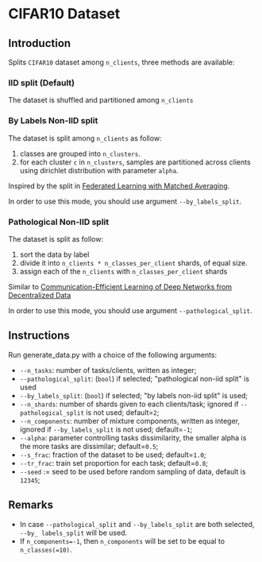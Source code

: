 # CIFAR10 Dataset

## Introduction
Splits `CIFAR10` dataset among `n_clients`, three methods are available:

### IID split (Default)
The dataset is shuffled and partitioned among `n_clients`

### By Labels Non-IID split
The dataset is split among `n_clients` as follow:
1. classes are grouped into `n_clusters`.
2. for each cluster `c` in `n_clusters`, samples are partitioned across clients using dirichlet distribution with parameter `alpha`.

Inspired by the split in [Federated Learning with Matched Averaging](https://arxiv.org/abs/2002.06440).

In order to use this mode, you should use argument `--by_labels_split`.

### Pathological Non-IID split
The dataset is split as follow:
1) sort the data by label
2) divide it into `n_clients * n_classes_per_client` shards, of equal size.
3) assign each of the `n_clients` with `n_classes_per_client` shards

Similar to [Communication-Efficient Learning of Deep Networks from Decentralized Data](https://arxiv.org/abs/1602.05629)

In order to use this mode, you should use argument `--pathological_split`.

## Instructions
Run generate_data.py with a choice of the following arguments:

- `--n_tasks`: number of tasks/clients, written as integer;
- `--pathological_split`: (`bool`) if selected; "pathological non-iid split" is used
- `--by_labels_split`: (`bool`) if selected; "by labels non-iid split" is used;
- `--n_shards`: number of shards given to each clients/task; ignored if `--pathological_split` is not used; default=``2``;
- `--n_components`: number of mixture components, written as integer, ignored if `--by_labels_split`  is not used; default=``-1``;
- `--alpha`: parameter controlling tasks dissimilarity, the smaller alpha is the more tasks are dissimilar; default=``0.5``;
- `--s_frac`: fraction of the dataset to be used; default=``1.0``;
- `--tr_frac`: train set proportion for each task; default=``0.8``;
- `--seed` := seed to be used before random sampling of data, default is `12345`;

## Remarks
- In case `--pathological_split` and `--by_labels_split` are both selected, `--by_ labels_split` will be used.
- If `n_components=-1`, then `n_components` will be set to be equal to `n_classes(=10)`.